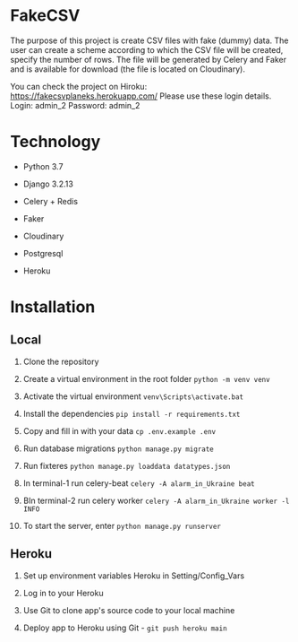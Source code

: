 # FakeCSV

The purpose of this project is create CSV files with fake (dummy) data.
The user can create a scheme according to which the CSV file will be created, specify the number of rows. The file will be generated by Celery and Faker and is available for download (the file is located on Cloudinary).

You can check the project on Hiroku:
https://fakecsvplaneks.herokuapp.com/
Please use these login details.
Login: admin_2
Password: admin_2

# Technology

- Python 3.7

- Django 3.2.13

- Celery + Redis

- Faker

- Cloudinary

- Postgresql

- Heroku


# Installation 

## Local

1. Clone the repository

2. Create a virtual environment in the root folder `python -m venv venv`

3. Activate the virtual environment `venv\Scripts\activate.bat`

4. Install the dependencies `pip install -r requirements.txt`

5. Copy and fill in with your data `cp .env.example .env`

6. Run database migrations `python manage.py migrate`
 
7. Run fixteres  `python manage.py loaddata datatypes.json`

8. In terminal-1 run celery-beat
`celery -A alarm_in_Ukraine beat`

9. ВIn terminal-2 run celery worker
`celery -A alarm_in_Ukraine worker -l INFO`

10. To start the server, enter `python manage.py runserver`


## Heroku
1. Set up environment variables Heroku in Setting/Config_Vars

2. Log in to your Heroku

3. Use Git to clone app's source code to your local machine

4. Deploy app to Heroku using Git - `git push heroku main`




